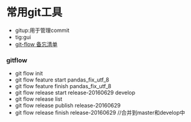 # 常用git工具
*  gitup:用于管理commit
*  tig:gui
*  [git-flow 备忘清单](http://danielkummer.github.io/git-flow-cheatsheet/index.zh_CN.html)

### gitflow
*  git flow init
*  git flow feature start pandas_fix_utf_8
*  git flow feature finish pandas_fix_utf_8
*  git flow release start release-20160629 develop
*  git flow release list
*  git flow release publish release-20160629
*  git flow release finish release-20160629  //合并到master和develop中
